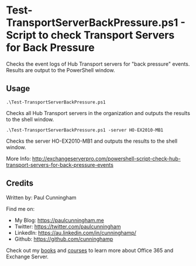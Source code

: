 # Test-TransportServerBackPressure.ps1 - Script to check Transport Servers for Back Pressure

Checks the event logs of Hub Transport servers for "back pressure" events. Results are output to the PowerShell window.

## Usage

```
.\Test-TransportServerBackPressure.ps1
```

Checks all Hub Transport servers in the organization and outputs the results to the shell window.

```
.\Test-TransportServerBackPressure.ps1 -server HO-EX2010-MB1
```

Checks the server HO-EX2010-MB1 and outputs the results to the shell window.


More Info: 
http://exchangeserverpro.com/powershell-script-check-hub-transport-servers-for-back-pressure-events

## Credits
Written by: Paul Cunningham

Find me on:

* My Blog:	https://paulcunningham.me
* Twitter:	https://twitter.com/paulcunningham
* LinkedIn:	https://au.linkedin.com/in/cunninghamp/
* Github:	https://github.com/cunninghamp

Check out my [books](https://paulcunningham.me/books/) and [courses](https://paulcunningham.me/training/) to learn more about Office 365 and Exchange Server.
